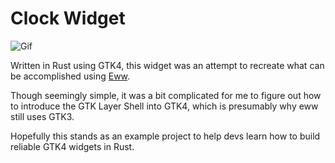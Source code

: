 # Clock Widget
![Gif](example.gif)

Written in Rust using GTK4, this widget was an attempt to recreate what can be accomplished using [Eww](https://github.com/elkowar/eww).

Though seemingly simple, it was a bit complicated for me to figure out how to introduce the GTK Layer Shell into GTK4, which is presumably why eww still uses GTK3.

Hopefully this stands as an example project to help devs learn how to build reliable GTK4 widgets in Rust.
